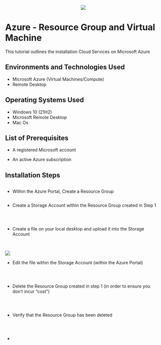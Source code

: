 <p align="center">
<img src="https://i.imgur.com/w9oAkDM.png"/>
</p>

<h1>Azure - Resource Group and Virtual Machine</h1>
This tutorial outlines the installation Cloud Services on Microsoft Azure<br />


<h2>Environments and Technologies Used</h2>

- Microsoft Azure (Virtual Machines/Compute)
- Remote Desktop

<h2>Operating Systems Used </h2>

- Windows 10</b> (21H2)
- Microsoft Remote Desktop
- Mac Os

<h2>List of Prerequisites</h2>

- A registered Microsoft account

- An active Azure subscription

<h2>Installation Steps</h2>


<p>
<img src=""/>
</p>
<p>

-  Within the Azure Portal, Create a Resource Group
<p>
<img src=""/>
</p>
<p>

- Create a Storage Account within the Resource Group created in Step 1
</p>
<br />

<p>
<img src=""/> 
</p>
<p>

- Create a file on your local desktop and upload it into the Storage Account
</p>
<br />

<p>
<img src="https://i.imgur.com/ROZR6AO.png"/>
</p>
<p>

- Edit the file within the Storage Account (within the Azure Portal)
</p>
<br />

<p>
<img src=""/>
</p>
<p>

- Delete the Resource Group created in step 1 (in order to ensure you don’t incur “cost”)
</p>
<br />

<p>
<img src=""/>
</p>
<p>

- Verify that the Resource Group has been deleted
</p>
<br />

<p>
<img src=""/>
</p>
<p>

- 
</p>
<br />
